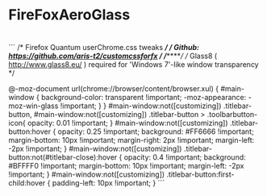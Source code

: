 # FireFoxAeroGlass
#

´´´
/* Firefox Quantum userChrome.css tweaks ************************************************/
/* Github: https://github.com/aris-t2/customcssforfx ************************************/
/****************************************************************************************/
/* Glass8 ( http://www.glass8.eu/ ) required for 'Windows 7'-like window transparency */

@-moz-document url(chrome://browser/content/browser.xul) {
	#main-window {
	  background-color: transparent !important;
	  -moz-appearance: -moz-win-glass !important;
	}
}
#main-window:not([customizing]) .titlebar-button,
#main-window:not([customizing]) .titlebar-button > .toolbarbutton-icon{
  opacity: 0.01 !important;
}
#main-window:not([customizing]) .titlebar-button:hover {
  opacity: 0.25 !important;
  background: #FF6666 !important;
  margin-bottom: 10px !important;
  margin-right: 2px !important;
  margin-left: -2px !important;
}
#main-window:not([customizing]) .titlebar-button:not(#titlebar-close):hover {
  opacity: 0.4 !important;
  background: #BFFFF0 !important;
  margin-bottom: 10px !important;
    margin-left: -2px !important;
}
#main-window:not([customizing]) .titlebar-button:first-child:hover {
    padding-left: 10px !important;
}
´´´
